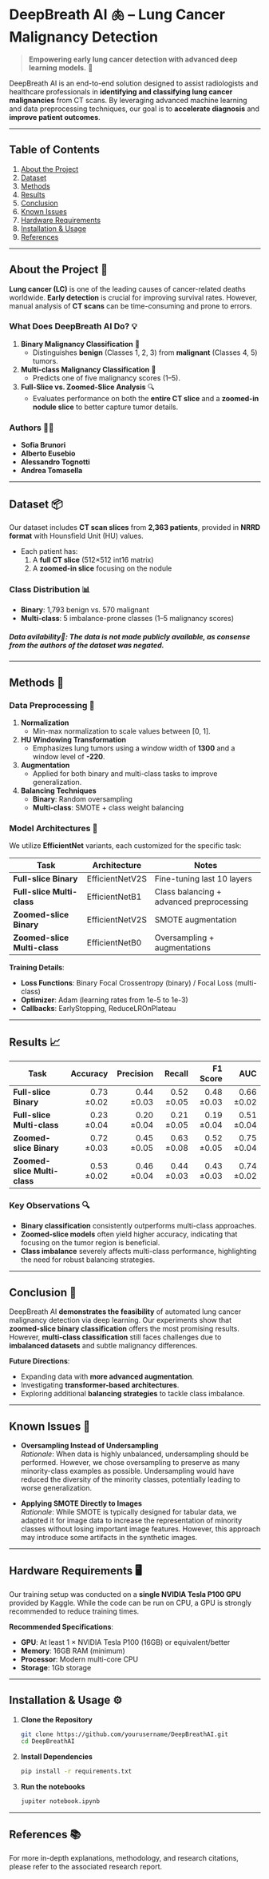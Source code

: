 # DeepBreath AI 🫁 – Lung Cancer Malignancy Detection

> **Empowering early lung cancer detection with advanced deep learning models.** 🚀

DeepBreath AI is an end-to-end solution designed to assist radiologists and healthcare professionals in **identifying and classifying lung cancer malignancies** from CT scans. By leveraging advanced machine learning and data preprocessing techniques, our goal is to **accelerate diagnosis** and **improve patient outcomes**.

---

## Table of Contents
1. [About the Project](#about-the-project-)
2. [Dataset](#dataset-)
3. [Methods](#methods-)
4. [Results](#results-)
5. [Conclusion](#conclusion-)
6. [Known Issues](#known-issues-)
7. [Hardware Requirements](#hardware-requirements-)
8. [Installation & Usage](#installation-&-usage-)
9. [References](#references-)

---

## About the Project 🏥
**Lung cancer (LC)** is one of the leading causes of cancer-related deaths worldwide. **Early detection** is crucial for improving survival rates. However, manual analysis of **CT scans** can be time-consuming and prone to errors.

### What Does DeepBreath AI Do? 💡
1. **Binary Malignancy Classification** 🔵  
   - Distinguishes **benign** (Classes 1, 2, 3) from **malignant** (Classes 4, 5) tumors.
2. **Multi-class Malignancy Classification** 🌈  
   - Predicts one of five malignancy scores (1–5).
3. **Full-Slice vs. Zoomed-Slice Analysis** 🔍  
   - Evaluates performance on both the **entire CT slice** and a **zoomed-in nodule slice** to better capture tumor details.

### Authors 🧑‍💻
- **Sofia Brunori**  
- **Alberto Eusebio**  
- **Alessandro Tognotti**  
- **Andrea Tomasella**

---

## Dataset 📦
Our dataset includes **CT scan slices** from **2,363 patients**, provided in **NRRD format** with Hounsfield Unit (HU) values.

- Each patient has:
  1. A **full CT slice** (512×512 int16 matrix)
  2. A **zoomed-in slice** focusing on the nodule

### Class Distribution 📊
- **Binary**: 1,793 benign vs. 570 malignant  
- **Multi-class**: 5 imbalance-prone classes (1–5 malignancy scores)

##### Data avilability🚨: The data is not made publicly available, as consense from the authors of the dataset was negated.
---

## Methods 🧪
### Data Preprocessing 🔧
1. **Normalization**  
   - Min-max normalization to scale values between [0, 1].
2. **HU Windowing Transformation**  
   - Emphasizes lung tumors using a window width of **1300** and a window level of **-220**.
3. **Augmentation**  
   - Applied for both binary and multi-class tasks to improve generalization.
4. **Balancing Techniques**  
   - **Binary**: Random oversampling  
   - **Multi-class**: SMOTE + class weight balancing

### Model Architectures 🔮
We utilize **EfficientNet** variants, each customized for the specific task:

| Task                          | Architecture       | Notes                                        |
|-------------------------------|--------------------|----------------------------------------------|
| **Full-slice Binary**         | EfficientNetV2S   | Fine-tuning last 10 layers                  |
| **Full-slice Multi-class**    | EfficientNetB1    | Class balancing + advanced preprocessing     |
| **Zoomed-slice Binary**       | EfficientNetV2S   | SMOTE augmentation                           |
| **Zoomed-slice Multi-class**  | EfficientNetB0    | Oversampling + augmentations                 |

**Training Details**:  
- **Loss Functions**: Binary Focal Crossentropy (binary) / Focal Loss (multi-class)  
- **Optimizer**: Adam (learning rates from 1e-5 to 1e-3)  
- **Callbacks**: EarlyStopping, ReduceLROnPlateau  

---

## Results 📈
| Task                        | Accuracy   | Precision   | Recall   | F1 Score  | AUC      |
|-----------------------------|-----------:|------------:|---------:|----------:|---------:|
| **Full-slice Binary**       | 0.73 ±0.02 | 0.44 ±0.03  | 0.52 ±0.05 | 0.48 ±0.03 | 0.66 ±0.02 |
| **Full-slice Multi-class**  | 0.23 ±0.04 | 0.20 ±0.04  | 0.21 ±0.05 | 0.19 ±0.04 | 0.51 ±0.04 |
| **Zoomed-slice Binary**     | 0.72 ±0.03 | 0.45 ±0.05  | 0.63 ±0.08 | 0.52 ±0.05 | 0.75 ±0.04 |
| **Zoomed-slice Multi-class**| 0.53 ±0.02 | 0.46 ±0.04  | 0.44 ±0.03 | 0.43 ±0.03 | 0.74 ±0.02 |

### Key Observations 🔍
- **Binary classification** consistently outperforms multi-class approaches.  
- **Zoomed-slice models** often yield higher accuracy, indicating that focusing on the tumor region is beneficial.  
- **Class imbalance** severely affects multi-class performance, highlighting the need for robust balancing strategies.

---

## Conclusion 🚀
DeepBreath AI **demonstrates the feasibility** of automated lung cancer malignancy detection via deep learning. Our experiments show that **zoomed-slice binary classification** offers the most promising results. However, **multi-class classification** still faces challenges due to **imbalanced datasets** and subtle malignancy differences.

**Future Directions**:
- Expanding data with **more advanced augmentation**.  
- Investigating **transformer-based architectures**.  
- Exploring additional **balancing strategies** to tackle class imbalance.

---

## Known Issues 🚨
- **Oversampling Instead of Undersampling**  
  *Rationale*: When data is highly unbalanced, undersampling should be performed. However, we chose oversampling to preserve as many minority-class examples as possible. Undersampling would have reduced the diversity of the minority classes, potentially leading to worse generalization.

- **Applying SMOTE Directly to Images**  
  *Rationale*: While SMOTE is typically designed for tabular data, we adapted it for image data to increase the representation of minority classes without losing important image features. However, this approach may introduce some artifacts in the synthetic images.

---

## Hardware Requirements 🖥️
Our training setup was conducted on a **single NVIDIA Tesla P100 GPU** provided by Kaggle. While the code can be run on CPU, a GPU is strongly recommended to reduce training times.

**Recommended Specifications**:
- **GPU**: At least 1 × NVIDIA Tesla P100 (16GB) or equivalent/better
- **Memory**: 16GB RAM (minimum)
- **Processor**: Modern multi-core CPU
- **Storage**: 1Gb storage

---

## Installation & Usage ⚙️
1. **Clone the Repository**  
   ```bash
   git clone https://github.com/yourusername/DeepBreathAI.git
   cd DeepBreathAI
   ```
2. **Install Dependencies**
   ```bash
   pip install -r requirements.txt
   ```
3. **Run the notebooks**  
   ```bash
   jupiter notebook.ipynb
   ```

---

## References 📚
For more in-depth explanations, methodology, and research citations, please refer to the associated research report.
